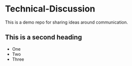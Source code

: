 # Technical-Discussion
This is a demo repo for sharing ideas around communication.


## This is a second heading

* One
* Two
* Three
